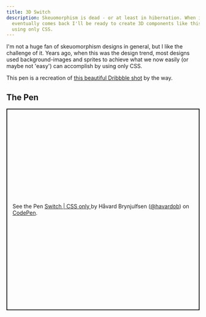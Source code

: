 ```yaml
---
title: 3D Switch
description: Skeuomorphism is dead - or at least in hibernation. When it
  eventually comes back I'll be ready to create 3D components like this one
  using only CSS.
---
```

I'm not a huge fan of skeuomorphism designs in general, but I like the challenge of it. Years ago, when this was the design trend, most designs used background-images and sprites to achieve what we now easily (or maybe not 'easy') can accomplish by using only CSS.

This pen is a recreation of [this beautiful Dribbble shot](https://dribbble.com/shots/299416-Simple-Switch) by the way. 

## The Pen

<p class="codepen" data-height="526" data-theme-id="dark" data-default-tab="result" data-user="havardob" data-slug-hash="EKMZbG" style="height: 526px; box-sizing: border-box; display: flex; align-items: center; justify-content: center; border: 2px solid; margin: 1em 0; padding: 1em;" data-pen-title="Switch | CSS only ">
  <span>See the Pen <a href="https://codepen.io/havardob/pen/EKMZbG">
  Switch | CSS only </a> by Håvard Brynjulfsen (<a href="https://codepen.io/havardob">@havardob</a>)
  on <a href="https://codepen.io">CodePen</a>.</span>
</p>
<script async src="https://cpwebassets.codepen.io/assets/embed/ei.js"></script>